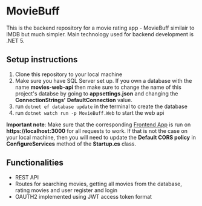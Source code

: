 # MovieBuff

This is the backend repository for a movie rating app - MovieBuff similair to IMDB but much simpler. Main technology used for backend development is .NET 5.

## Setup instructions

1. Clone this repository to your local machine
2. Make sure you have SQL Server set up. If you own a database with the name **movies-web-api** then make sure to change the name of this project's databse by going to **appsettings.json** and changing the **ConnectionStrings'** **DefaultConnection** value.
3. run `dotnet ef database update` in the terminal to create the database
4. run `dotnet watch run -p MovieBuff.Web` to start the web api

**Important note**: Make sure that the corresponding [Frontend App](https://github.com/farisde/JAP_Task_1_FE/) is run on **https://localhost:3000** for all requests to work. If that is not the case on your local machine, then you will need to update the **Default CORS policy** in **ConfigureServices** method of the **Startup.cs** class.

## Functionalities

- REST API
- Routes for searching movies, getting all movies from the database, rating movies and user register and login
- OAUTH2 implemented using JWT access token format
